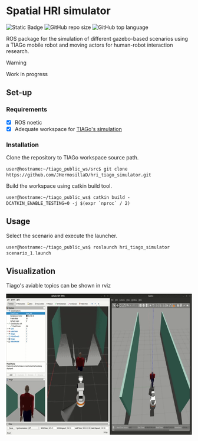 # Spatial HRI simulator
![Static Badge](https://img.shields.io/badge/ros%20-%20noetic%20-blue) ![GitHub repo size](https://img.shields.io/github/repo-size/jhermosillad/hri_tiago_simulator)
 ![GitHub top language](https://img.shields.io/github/languages/top/jhermosillad/hri_tiago_simulator) 

ROS package for the simulation of different gazebo-based scenarios using a TIAGo mobile robot and moving actors for human-robot interaction research.

> [!WARNING]  
> Work in progress

## Set-up
### Requirements
- [x] ROS noetic
- [x] Adequate workspace for [TIAGo's simulation](http://wiki.ros.org/Robots/TIAGo/Tutorials/Installation/InstallUbuntuAndROS)
      
### Installation
Clone the repository to TIAGo workspace source path.
```
user@hostname:~/tiago_public_ws/src$ git clone https://github.com/JHermosillaD/hri_tiago_simulator.git
```
Build the workspace using catkin build tool.
```
user@hostname:~/tiago_public_ws$ catkin build -DCATKIN_ENABLE_TESTING=0 -j $(expr `nproc` / 2)
```
## Usage

Select the scenario and execute the launcher.
```
user@hostname:~/tiago_public_ws$ roslaunch hri_tiago_simulator scenario_1.launch
```
## Visualization
Tiago's aviable topics can be shown in rviz

<img width="702" height="382" src="/media/demo.gif">
